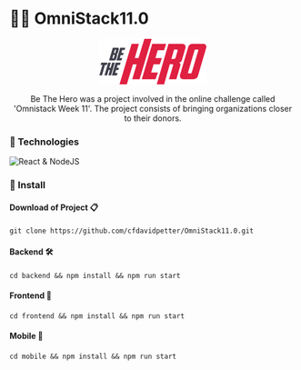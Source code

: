 # 👨‍🎓 OmniStack11.0

<p align="center">
  <img src="https://raw.githubusercontent.com/cfdavidpetter/OmniStack11.0/master/mobile/src/assets/logo%402x.png">
</p>
<p align="center">
Be The Hero was a project involved in the online challenge called 'Omnistack Week 11'. The project consists of bringing organizations closer to their donors.
</p>

### 📌 Technologies

![React & NodeJS](https://cdn.filestackcontent.com/9UlIPoSATP6iLvQJgHiF "React & NodeJS")

### 📌 Install

#### Download of Project 📋
    git clone https://github.com/cfdavidpetter/OmniStack11.0.git
#### Backend 🛠
    cd backend && npm install && npm run start
#### Frontend 💎
    cd frontend && npm install && npm run start
#### Mobile 📱
    cd mobile && npm install && npm run start
